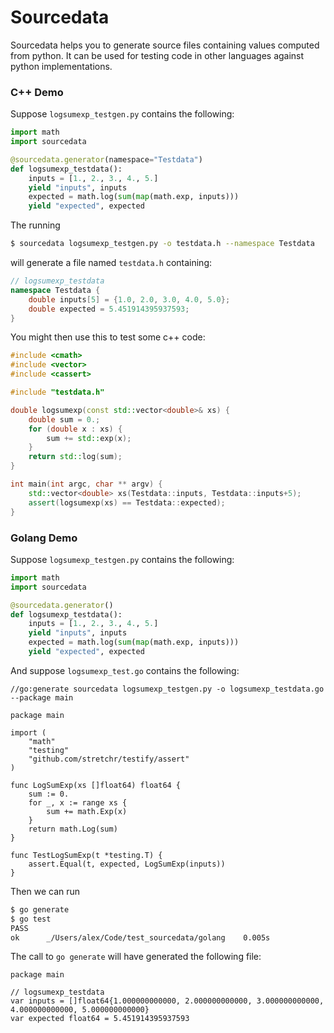 Sourcedata
===

Sourcedata helps you to generate source files containing values computed from python. It can be used for testing code in other languages against python implementations.

### C++ Demo

Suppose `logsumexp_testgen.py` contains the following:

```python
import math
import sourcedata

@sourcedata.generator(namespace="Testdata")
def logsumexp_testdata():
	inputs = [1., 2., 3., 4., 5.]
	yield "inputs", inputs
	expected = math.log(sum(map(math.exp, inputs)))
	yield "expected", expected
```

The running

```bash
$ sourcedata logsumexp_testgen.py -o testdata.h --namespace Testdata
```

will generate a file named `testdata.h` containing:

```c++
// logsumexp_testdata
namespace Testdata {
    double inputs[5] = {1.0, 2.0, 3.0, 4.0, 5.0};
    double expected = 5.451914395937593;
}
```

You might then use this to test some c++ code:

```c++
#include <cmath>
#include <vector>
#include <cassert>

#include "testdata.h"

double logsumexp(const std::vector<double>& xs) {
	double sum = 0.;
	for (double x : xs) {
		sum += std::exp(x);
	}
	return std::log(sum);
}

int main(int argc, char ** argv) {
	std::vector<double> xs(Testdata::inputs, Testdata::inputs+5);
	assert(logsumexp(xs) == Testdata::expected);
}
```

### Golang Demo

Suppose `logsumexp_testgen.py` contains the following:

```python
import math
import sourcedata

@sourcedata.generator()
def logsumexp_testdata():
	inputs = [1., 2., 3., 4., 5.]
	yield "inputs", inputs
	expected = math.log(sum(map(math.exp, inputs)))
	yield "expected", expected
```

And suppose `logsumexp_test.go` contains the following:

```golang
//go:generate sourcedata logsumexp_testgen.py -o logsumexp_testdata.go --package main

package main

import (
	"math"
	"testing"
	"github.com/stretchr/testify/assert"
)

func LogSumExp(xs []float64) float64 {
	sum := 0.
	for _, x := range xs {
		sum += math.Exp(x)
	}
	return math.Log(sum)
}

func TestLogSumExp(t *testing.T) {
	assert.Equal(t, expected, LogSumExp(inputs))
}
```

Then we can run

```bash
$ go generate
$ go test
PASS
ok  	_/Users/alex/Code/test_sourcedata/golang	0.005s
```

The call to `go generate` will have generated the following file:

```golang
package main

// logsumexp_testdata
var inputs = []float64{1.000000000000, 2.000000000000, 3.000000000000, 4.000000000000, 5.000000000000}
var expected float64 = 5.451914395937593
```
